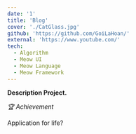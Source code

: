 ```yaml
---
date: '1'
title: 'Blog'
cover: './CatGlass.jpg'
github: 'https://github.com/GoiLaHoan/'
external: 'https://www.youtube.com/'
tech:
  - Algorithm
  - Meow UI
  - Meow Language
  - Meow Framework
---
```


**Description Project.**

_🏆 Achievement_

Application for life?
